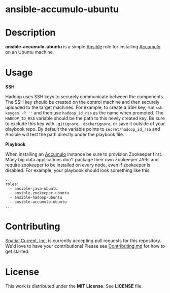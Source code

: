 # ansible-accumulo-ubuntu

# Description

**ansible-accumulo-ubuntu** is a simple [Ansible](https://www.ansible.com/) role for installing [Accumulo](https://accumulo.apache.org/) on an Ubuntu machine.

# Usage

**SSH**

Hadoop uses SSH keys to securely communicate between the components.  The SSH key should be created on the control machine and then securely uploaded to the target machines.  For example, to create a SSH key, run `ssh-keygen -P ''` and then use `hadoop_id_rsa` as the name when prompted.  The `HADOOP_ID_RSA` variable should be the path to this newly created key.  Be sure to exclude this key with `.gitignore`, `.dockerignore`, or save it outside of your playbook repo.  By default the variable points to `secret/hadoop_id_rsa` and Ansible will test the path directly under the playbook file.

**Playbook**

When installing an [Accumulo](https://accumulo.apache.org/) instance be sure to provision Zookeeper first.  Many big data applications don't package their own Zookeeper JARs and require zookeeper to be installed on every node, even if zookeeper is disabled.  For example, your playbook should look something like this:

```
...
roles:
  - ansible-java-ubuntu
  - ansible-zookeeper-ubuntu
  - ansible-hadoop-ubuntu
  - ansible-accumulo-ubuntu
...
```

# Contributing

[Spatial Current, Inc.](https://spatialcurrent.io) is currently accepting pull requests for this repository.  We'd love to have your contributions!  Please see [Contributing.md](https://github.com/spatialcurrent/ansible-accumulo-ubuntu/blob/master/CONTRIBUTING.md) for how to get started.

# License

This work is distributed under the **MIT License**.  See **LICENSE** file.
